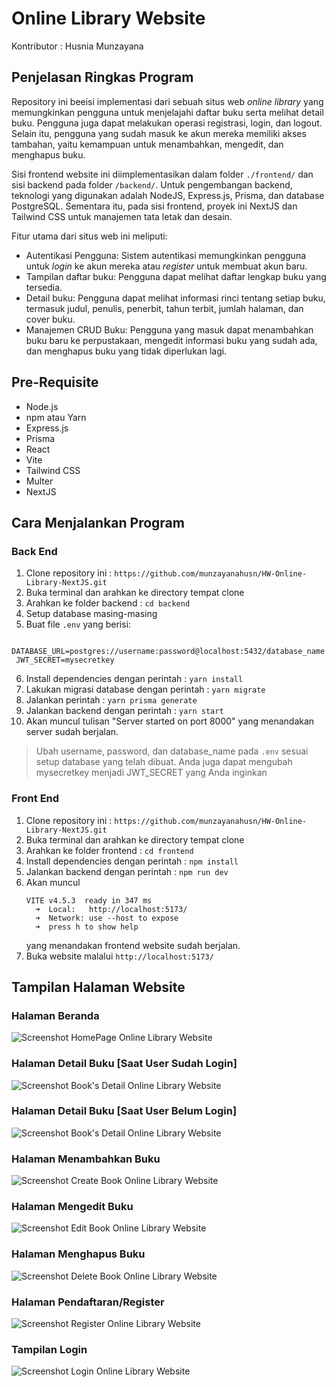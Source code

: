 # Online Library Website
Kontributor : Husnia Munzayana

## Penjelasan Ringkas Program
Repository ini beeisi implementasi dari sebuah situs web _online library_ yang memungkinkan pengguna untuk menjelajahi daftar buku serta melihat detail buku. Pengguna juga dapat melakukan operasi registrasi, login, dan logout. Selain itu, pengguna yang sudah masuk ke akun mereka memiliki akses tambahan, yaitu kemampuan untuk menambahkan, mengedit, dan menghapus buku.

Sisi frontend website ini diimplementasikan dalam folder `./frontend/` dan sisi backend pada folder `/backend/`. Untuk pengembangan backend, teknologi yang digunakan adalah NodeJS, Express.js, Prisma, dan database PostgreSQL. Sementara itu, pada sisi frontend, proyek ini NextJS dan Tailwind CSS untuk manajemen tata letak dan desain.

Fitur utama dari situs web ini meliputi:
- Autentikasi Pengguna: Sistem autentikasi memungkinkan pengguna untuk _login_ ke akun mereka atau _register_ untuk membuat akun baru.
- Tampilan daftar buku: Pengguna dapat melihat daftar lengkap buku yang tersedia.
- Detail buku: Pengguna dapat melihat informasi rinci tentang setiap buku, termasuk judul, penulis, penerbit, tahun terbit, jumlah halaman, dan cover buku.
- Manajemen CRUD Buku: Pengguna yang masuk dapat menambahkan buku baru ke perpustakaan, mengedit informasi buku yang sudah ada, dan menghapus buku yang tidak diperlukan lagi.

## Pre-Requisite
- Node.js
- npm atau Yarn
- Express.js
- Prisma
- React
- Vite
- Tailwind CSS
- Multer
- NextJS

## Cara Menjalankan Program
### Back End
1. Clone repository ini : `https://github.com/munzayanahusn/HW-Online-Library-NextJS.git`
2. Buka terminal dan arahkan ke directory tempat clone
3. Arahkan ke folder backend : `cd backend`
4. Setup database masing-masing
5. Buat file `.env` yang berisi:
  ```
   DATABASE_URL=postgres://username:password@localhost:5432/database_name
   JWT_SECRET=mysecretkey
  ```
6. Install dependencies dengan perintah : `yarn install`
7. Lakukan migrasi database dengan perintah : `yarn migrate`
8. Jalankan perintah : `yarn prisma generate`
9. Jalankan backend dengan perintah : `yarn start`
10. Akan muncul tulisan "Server started on port 8000" yang menandakan server sudah berjalan.

> Ubah username, password, dan database_name pada `.env` sesuai setup database yang telah dibuat. Anda juga dapat mengubah mysecretkey menjadi JWT_SECRET yang Anda inginkan

### Front End
1. Clone repository ini : `https://github.com/munzayanahusn/HW-Online-Library-NextJS.git`
2. Buka terminal dan arahkan ke directory tempat clone
3. Arahkan ke folder frontend : `cd frontend`
4. Install dependencies dengan perintah : `npm install`
5. Jalankan backend dengan perintah : `npm run dev`
6. Akan muncul
    ```
    VITE v4.5.3  ready in 347 ms
      ➜  Local:   http://localhost:5173/
      ➜  Network: use --host to expose
      ➜  press h to show help
    ```
    yang menandakan frontend website sudah berjalan.
7. Buka website malalui `http://localhost:5173/`

## Tampilan Halaman Website
### Halaman Beranda
![Screenshot HomePage Online Library Website](./docs/screenshot-homepage.png)

### Halaman Detail Buku [Saat User Sudah Login]
![Screenshot Book's Detail Online Library Website](./docs/screenshot-bookdetail-login.png)

### Halaman Detail Buku [Saat User Belum Login]
![Screenshot Book's Detail Online Library Website](./docs/screenshot-bookdetail.png)

### Halaman Menambahkan Buku
![Screenshot Create Book Online Library Website](./docs/screenshot-create.png)

### Halaman Mengedit Buku
![Screenshot Edit Book Online Library Website](./docs/screenshot-edit.png)

### Halaman Menghapus Buku
![Screenshot Delete Book Online Library Website](./docs/screenshot-delete.png)

### Halaman Pendaftaran/Register
![Screenshot Register Online Library Website](./docs/screenshot-register.png)

### Tampilan Login
![Screenshot Login Online Library Website](./docs/screenshot-login.png)